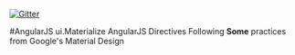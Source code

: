[![Gitter](https://badges.gitter.im/Join%20Chat.svg)](https://gitter.im/joelcoxokc/ui-materialize?utm_source=badge&utm_medium=badge&utm_campaign=pr-badge&utm_content=badge)

#AngularJS ui.Materialize
AngularJS Directives Following **Some** practices from Google's Material Design



